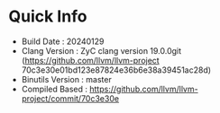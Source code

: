 # Quick Info
* Build Date : 20240129
* Clang Version : ZyC clang version 19.0.0git (https://github.com/llvm/llvm-project 70c3e30e01bd123e87824e36b6e38a39451ac28d)
* Binutils Version : master
* Compiled Based : https://github.com/llvm/llvm-project/commit/70c3e30e

